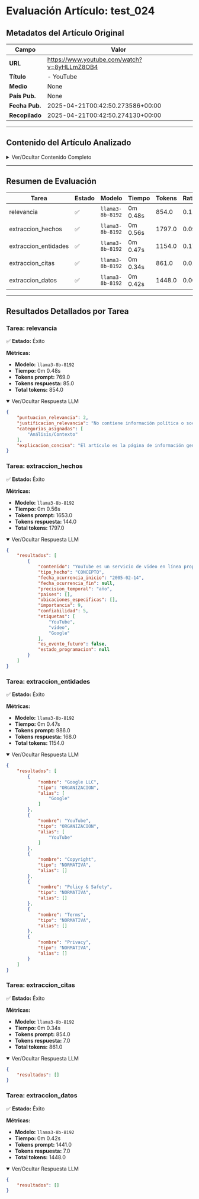 # Evaluación Artículo: test_024

## Metadatos del Artículo Original

| Campo          | Valor                                      |
|----------------|--------------------------------------------|
| **URL**        | https://www.youtube.com/watch?v=8yHLLmZ8OB4           |
| **Título**     | - YouTube       |
| **Medio**      | None         |
| **País Pub.**  | None |
| **Fecha Pub.** | 2025-04-21T00:42:50.273586+00:00 |
| **Recopilado** | 2025-04-21T00:42:50.274130+00:00 |

---

## Contenido del Artículo Analizado

<details>
<summary>Ver/Ocultar Contenido Completo</summary>

```text
About
Press
Copyright
Contact us
Creator
Advertise
Developers
Terms
Privacy
Policy & Safety
How YouTube works
Test new features
© 2025 Google LLC
```
</details>

---

## Resumen de Evaluación

| Tarea | Estado | Modelo | Tiempo | Tokens | Ratio |
|-------|--------|--------|--------|--------|-------|
| relevancia | ✅ | `llama3-8b-8192` | 0m 0.48s | 854.0 | 0.11 |
| extraccion_hechos | ✅ | `llama3-8b-8192` | 0m 0.56s | 1797.0 | 0.09 |
| extraccion_entidades | ✅ | `llama3-8b-8192` | 0m 0.47s | 1154.0 | 0.17 |
| extraccion_citas | ✅ | `llama3-8b-8192` | 0m 0.34s | 861.0 | 0.01 |
| extraccion_datos | ✅ | `llama3-8b-8192` | 0m 0.42s | 1448.0 | 0.00 |

---

## Resultados Detallados por Tarea

### Tarea: relevancia

✅ **Estado:** Éxito

**Métricas:**
- **Modelo:** `llama3-8b-8192`
- **Tiempo:** 0m 0.48s
- **Tokens prompt:** 769.0
- **Tokens respuesta:** 85.0
- **Total tokens:** 854.0


<details open>
<summary>Ver/Ocultar Respuesta LLM</summary>

```json
{
    "puntuacion_relevancia": 2,
    "justificacion_relevancia": "No contiene información política o social relevante",
    "categorias_asignadas": [
        "Análisis/Contexto"
    ],
    "explicacion_concisa": "El artículo es la página de información general de YouTube, no contiene contenido político o social relevante para la esfera hispana"
}
```
</details>


### Tarea: extraccion_hechos

✅ **Estado:** Éxito

**Métricas:**
- **Modelo:** `llama3-8b-8192`
- **Tiempo:** 0m 0.56s
- **Tokens prompt:** 1653.0
- **Tokens respuesta:** 144.0
- **Total tokens:** 1797.0


<details open>
<summary>Ver/Ocultar Respuesta LLM</summary>

```json
{
    "resultados": [
        {
            "contenido": "YouTube es un servicio de video en línea propiedad de Google.",
            "tipo_hecho": "CONCEPTO",
            "fecha_ocurrencia_inicio": "2005-02-14",
            "fecha_ocurrencia_fin": null,
            "precision_temporal": "año",
            "paises": [],
            "ubicaciones_especificas": [],
            "importancia": 9,
            "confiabilidad": 5,
            "etiquetas": [
                "YouTube",
                "video",
                "Google"
            ],
            "es_evento_futuro": false,
            "estado_programacion": null
        }
    ]
}
```
</details>


### Tarea: extraccion_entidades

✅ **Estado:** Éxito

**Métricas:**
- **Modelo:** `llama3-8b-8192`
- **Tiempo:** 0m 0.47s
- **Tokens prompt:** 986.0
- **Tokens respuesta:** 168.0
- **Total tokens:** 1154.0


<details open>
<summary>Ver/Ocultar Respuesta LLM</summary>

```json
{
    "resultados": [
        {
            "nombre": "Google LLC",
            "tipo": "ORGANIZACION",
            "alias": [
                "Google"
            ]
        },
        {
            "nombre": "YouTube",
            "tipo": "ORGANIZACION",
            "alias": [
                "YouTube"
            ]
        },
        {
            "nombre": "Copyright",
            "tipo": "NORMATIVA",
            "alias": []
        },
        {
            "nombre": "Policy & Safety",
            "tipo": "NORMATIVA",
            "alias": []
        },
        {
            "nombre": "Terms",
            "tipo": "NORMATIVA",
            "alias": []
        },
        {
            "nombre": "Privacy",
            "tipo": "NORMATIVA",
            "alias": []
        }
    ]
}
```
</details>


### Tarea: extraccion_citas

✅ **Estado:** Éxito

**Métricas:**
- **Modelo:** `llama3-8b-8192`
- **Tiempo:** 0m 0.34s
- **Tokens prompt:** 854.0
- **Tokens respuesta:** 7.0
- **Total tokens:** 861.0


<details open>
<summary>Ver/Ocultar Respuesta LLM</summary>

```json
{
    "resultados": []
}
```
</details>


### Tarea: extraccion_datos

✅ **Estado:** Éxito

**Métricas:**
- **Modelo:** `llama3-8b-8192`
- **Tiempo:** 0m 0.42s
- **Tokens prompt:** 1441.0
- **Tokens respuesta:** 7.0
- **Total tokens:** 1448.0


<details open>
<summary>Ver/Ocultar Respuesta LLM</summary>

```json
{
    "resultados": []
}
```
</details>

